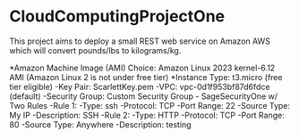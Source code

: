 # CloudComputingProjectOne
This project aims to deploy a small REST web service on Amazon AWS which will convert pounds/lbs to kilograms/kg.

*Amazon Machine Image (AMI) Choice: Amazon Linux 2023 kernel-6.12 AMI (Amazon Linux 2 is not under free tier)
*Instance Type: t3.micro (free tier eligible)
-Key Pair: ScarlettKey.pem
-VPC: vpc-0d1f953bf87d6fdce (default)
-Security Group: Custom Security Group - SageSecurityOne w/ Two Rules
  -Rule 1:
    -Type: ssh
    -Protocol: TCP
    -Port Range: 22
    -Source Type: My IP
    -Description: SSH
  -Rule 2:
    -Type: HTTP
    -Protocol: TCP
    -Port Range: 80
    -Source Type: Anywhere
    -Description: testing
